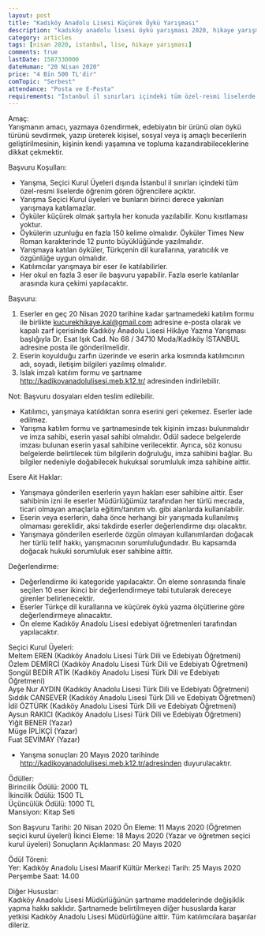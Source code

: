 ```yaml
---
layout: post
title: "Kadıköy Anadolu Lisesi Küçürek Öykü Yarışması"
description: "kadıköy anadolu lisesi öykü yarışması 2020, hikaye yarışması 2020, hikaye yarışmaları, öykü yarışmaları"
category: articles
tags: [nisan 2020, istanbul, lise, hikaye yarışması]
comments: true
lastDate: 1587330000
dateHuman: "20 Nisan 2020"
price: "4 Bin 500 TL'dir"
comTopic: "Serbest"
attendance: "Posta ve E-Posta"
requirements: "İstanbul il sınırları içindeki tüm özel-resmi liselerde öğrenim gören öğrencilere"
---
```


Amaç:  
Yarışmanın amacı, yazmaya özendirmek, edebiyatın bir ürünü olan öykü türünü sevdirmek, yazıp üreterek kişisel, sosyal veya iş amaçlı becerilerin geliştirilmesinin, kişinin kendi yaşamına ve topluma kazandırabileceklerine dikkat çekmektir.

Başvuru Koşulları:  
- Yarışma, Seçici Kurul Üyeleri dışında İstanbul il sınırları içindeki tüm özel-resmi liselerde öğrenim gören öğrencilere açıktır.
- Yarışma Seçici Kurul üyeleri ve bunların birinci derece yakınları yarışmaya katılamazlar.
- Öyküler küçürek olmak şartıyla her konuda yazılabilir. Konu kısıtlaması yoktur.
- Öykülerin uzunluğu en fazla 150 kelime olmalıdır. Öyküler Times New Roman karakterinde 12 punto büyüklüğünde yazılmalıdır.
- Yarışmaya katılan öyküler, Türkçenin dil kurallarına, yaratıcılık ve özgünlüğe uygun olmalıdır.
- Katılımcılar yarışmaya bir eser ile katılabilirler.
- Her okul en fazla 3 eser ile başvuru yapabilir. Fazla eserle katılanlar arasında kura çekimi yapılacaktır.

Başvuru:  
1. Eserler en geç 20 Nisan 2020 tarihine kadar şartnamedeki katılım formu ile birlikte kucurekhikaye.kal@gmail.com adresine e-posta olarak ve kapalı zarf içerisinde Kadıköy Anadolu Lisesi Hikâye Yazma Yarışması başlığıyla Dr. Esat Işık Cad. No 68 / 34710 Moda/Kadıköy İSTANBUL adresine posta ile gönderilmelidir.
2. Eserin koyulduğu zarfın üzerinde ve eserin arka kısmında katılımcının adı, soyadı, iletişim bilgileri yazılmış olmalıdır.
3. Islak imzalı katılım formu ve şartname http://kadikoyanadolulisesi.meb.k12.tr/ adresinden indirilebilir.
 
Not: Başvuru dosyaları elden teslim edilebilir.

- Katılımcı, yarışmaya katıldıktan sonra eserini geri çekemez. Eserler iade edilmez.
- Yarışma katılım formu ve şartnamesinde tek kişinin imzası bulunmalıdır ve imza sahibi, eserin yasal sahibi olmalıdır. Ödül sadece belgelerde imzası bulunan eserin yasal sahibine verilecektir. Ayrıca, söz konusu belgelerde belirtilecek tüm bilgilerin doğruluğu, imza sahibini bağlar. Bu bilgiler nedeniyle doğabilecek hukuksal sorumluluk imza sahibine aittir.

Esere Ait Haklar:  
- Yarışmaya gönderilen eserlerin yayın hakları eser sahibine aittir. Eser sahibinin izni ile eserler Müdürlüğümüz tarafından her türlü mecrada, ticari olmayan amaçlarla eğitim/tanıtım vb. gibi alanlarda kullanılabilir.
- Eserin veya eserlerin, daha önce herhangi bir yarışmada kullanılmış olmaması gereklidir, aksi takdirde eserler değerlendirme dışı olacaktır.
- Yarışmaya gönderilen eserlerde özgün olmayan kullanımlardan doğacak her türlü telif hakkı, yarışmacının sorumluluğundadır. Bu kapsamda doğacak hukuki sorumluluk eser sahibine aittir. 

Değerlendirme:  
- Değerlendirme iki kategoride yapılacaktır. Ön eleme sonrasında finale seçilen 10 eser ikinci bir değerlendirmeye tabi tutularak dereceye girenler belirlenecektir.
- Eserler Türkçe dil kurallarına ve küçürek öykü yazma ölçütlerine göre değerlendirmeye alınacaktır.
- Ön eleme Kadıköy Anadolu Lisesi edebiyat öğretmenleri tarafından yapılacaktır.

Seçici Kurul Üyeleri:  
Meltem EREN  (Kadıköy Anadolu Lisesi Türk Dili ve Edebiyatı Öğretmeni)  
Özlem DEMİRCİ  (Kadıköy Anadolu Lisesi Türk Dili ve Edebiyatı Öğretmeni)  
Songül BEDİR ATİK  (Kadıköy Anadolu Lisesi Türk Dili ve Edebiyatı Öğretmeni)  
Ayşe Nur AYDIN  (Kadıköy Anadolu Lisesi Türk Dili ve Edebiyatı Öğretmeni)  
Sıddık CANSEVER  (Kadıköy Anadolu Lisesi Türk Dili ve Edebiyatı Öğretmeni)  
İdil ÖZTÜRK  (Kadıköy Anadolu Lisesi Türk Dili ve Edebiyatı Öğretmeni)  
Aysun RAKICI (Kadıköy Anadolu Lisesi Türk Dili ve Edebiyatı Öğretmeni)  
Yiğit BENER (Yazar)  
Müge İPLİKÇİ (Yazar)  
Fuat SEVİMAY (Yazar)

- Yarışma sonuçları 20 Mayıs 2020 tarihinde http://kadikoyanadolulisesi.meb.k12.tr/adresinden duyurulacaktır.

Ödüller:  
Birincilik Ödülü: 2000 TL   
İkincilik Ödülü: 1500 TL  
Üçüncülük Ödülü:  1000 TL  
Mansiyon: Kitap Seti

Son Başvuru Tarihi: 20 Nisan 2020
Ön Eleme: 11 Mayıs 2020 (Öğretmen seçici kurul üyeleri)
İkinci Eleme: 18 Mayıs 2020 (Yazar ve öğretmen seçici kurul üyeleri)
Sonuçların Açıklanması: 20 Mayıs 2020

Ödül Töreni:  
Yer: Kadıköy Anadolu Lisesi Maarif Kültür Merkezi
Tarih: 25 Mayıs 2020 Perşembe Saat: 14.00

Diğer Hususlar:  
Kadıköy Anadolu Lisesi Müdürlüğünün şartname maddelerinde değişiklik yapma hakkı saklıdır.
Şartnamede belirtilmeyen diğer hususlarda karar yetkisi Kadıköy Anadolu Lisesi Müdürlüğüne aittir.
Tüm katılımcılara başarılar dileriz.
